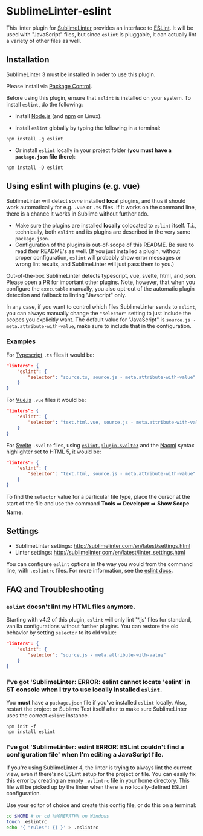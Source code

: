 SublimeLinter-eslint
=========================

This linter plugin for [SublimeLinter](https://github.com/SublimeLinter/SublimeLinter) provides an interface to [ESLint](https://github.com/nzakas/eslint). It will be used with "JavaScript" files, but since `eslint` is pluggable, it can actually lint a variety of other files as well.

## Installation
SublimeLinter 3 must be installed in order to use this plugin. 

Please install via [Package Control](https://packagecontrol.io).

Before using this plugin, ensure that `eslint` is installed on your system.
To install `eslint`, do the following:

- Install [Node.js](http://nodejs.org) (and [npm](https://github.com/joyent/node/wiki/Installing-Node.js-via-package-manager) on Linux).

- Install `eslint` globally by typing the following in a terminal:
```
npm install -g eslint
```
    
- Or install `eslint` locally in your project folder (**you must have a `package.json` file there**):
```
npm install -D eslint
```

## Using eslint with plugins (e.g. vue)

SublimeLinter will detect _some_ installed **local** plugins, and thus it should work automatically for e.g. `.vue` or `.ts` files. If it works on the command line, there is a chance it works in Sublime without further ado.  

- Make sure the plugins are installed **locally** colocated to `eslint` itself. T.i., technically, both `eslint` and its plugins are described in the very same `package.json`. 
- Configuration of the plugins is out-of-scope of this README. Be sure to read _their_ README's as well. (If you just installed a plugin, without proper configuration, `eslint` will probably show error messages or wrong lint results, and SublimeLinter will just pass them to you.)

Out-of-the-box SublimeLinter detects typescript, vue, svelte, html, and json. Please open a PR for important other plugins. Note, however, that when you configure the `executable` manually, you also opt-out of the automatic plugin detection and fallback to linting "Javscript" only. 

In any case, if you want to control which files SublimeLinter sends to `eslint`, you can always manually change the `"selector"` setting to just include the scopes you explicitly want. The default value for "JavaScript" is `source.js - meta.attribute-with-value`, make sure to include that in the configuration. 

### Examples

For [Typescript](https://www.typescriptlang.org/) `.ts` files it would be:

```json
"linters": {
    "eslint": {
        "selector": "source.ts, source.js - meta.attribute-with-value"
    }
}
```

For [Vue.js](https://vuejs.org/) `.vue` files it would be:

```json
"linters": {
    "eslint": {
        "selector": "text.html.vue, source.js - meta.attribute-with-value"
    }
}
```

For [Svelte](https://svelte.dev/) `.svelte` files, using [`eslint-plugin-svelte3`](https://github.com/sveltejs/eslint-plugin-svelte3) and the [Naomi](https://packagecontrol.io/packages/Naomi) syntax highlighter set to HTML 5, it would be:

```json
"linters": {
    "eslint": {
        "selector": "text.html, source.js - meta.attribute-with-value"
    }
}
```

To find the `selector` value for a particular file type, place the cursor at the start of the file and use the command **Tools** ➡️ **Developer** ➡️ **Show Scope Name**.

## Settings

- SublimeLinter settings: http://sublimelinter.com/en/latest/settings.html
- Linter settings: http://sublimelinter.com/en/latest/linter_settings.html

You can configure `eslint` options in the way you would from the command line, with `.eslintrc` files. For more information, see the [eslint docs](https://github.com/nzakas/eslint/wiki).


## FAQ and Troubleshooting

### `eslint` doesn't lint my HTML files anymore.

Starting with v4.2 of this plugin, `eslint` will only lint '*.js' files for standard, vanilla configurations without further plugins. You can restore the old behavior by setting `selector` to its old value: 

```json
"linters": {
    "eslint": {
        "selector": "source.js - meta.attribute-with-value"
    }
}
```

### I've got 'SublimeLinter: ERROR: eslint cannot locate 'eslint' in ST console when I try to use locally installed `eslint`.

You **must** have a `package.json` file if you've installed `eslint` locally. Also, restart the project or Sublime Text itself after to make sure SublimeLinter uses the correct `eslint` instance.

```
npm init -f
npm install eslint
```

### I've got 'SublimeLinter: eslint ERROR: ESLint couldn't find a configuration file' when I'm editing a JavaScript file.

If you're using SublimeLinter 4, the linter is trying to always lint the current view, even if there's no ESLint setup for the project or file. You can easily fix this error by creating an empty `.eslintrc` file in your home directory. This file will be picked up by the linter when there is **no** locally-defined ESLint configuration.

Use your editor of choice and create this config file, or do this on a terminal:

```bash
cd $HOME # or cd %HOMEPATH% on Windows
touch .eslintrc
echo '{ "rules": {} }' > .eslintrc
```
